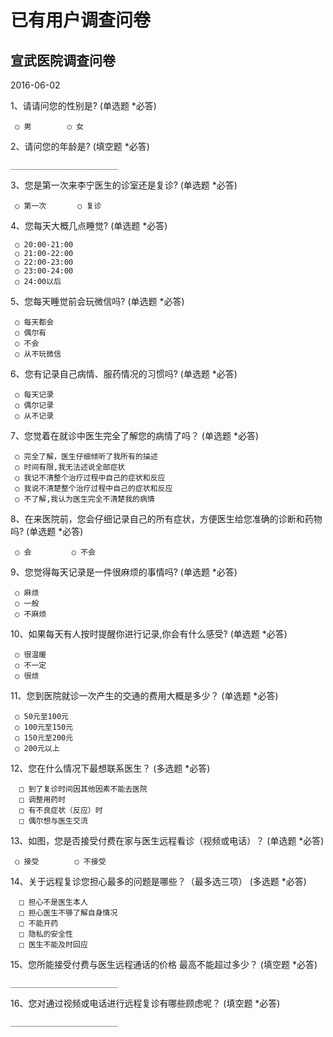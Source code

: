 # 已有用户调查问卷

## 宣武医院调查问卷

2016-06-02

1、请请问您的性别是? (单选题 *必答)

	 ○ 男        ○ 女 


2、请问您的年龄是? (填空题 *必答)

	________________________


3、您是第一次来李宁医生的诊室还是复诊? (单选题 *必答)

	 ○ 第一次       ○ 复诊 


4、您每天大概几点睡觉? (单选题 *必答)

	 ○ 20:00-21:00 
	 ○ 21:00-22:00 
	 ○ 22:00-23:00 
	 ○ 23:00-24:00 
	 ○ 24:00以后 


5、您每天睡觉前会玩微信吗? (单选题 *必答)

	 ○ 每天都会 
	 ○ 偶尔有 
	 ○ 不会 
	 ○ 从不玩微信 


6、您有记录自己病情、服药情况的习惯吗? (单选题 *必答)

	 ○ 每天记录 
	 ○ 偶尔记录 
	 ○ 从不记录 


7、您觉着在就诊中医生完全了解您的病情了吗？ (单选题 *必答)

	 ○ 完全了解，医生仔细倾听了我所有的描述 
	 ○ 时间有限,我无法述说全部症状 
	 ○ 我记不清整个治疗过程中自己的症状和反应 
	 ○ 我说不清楚整个治疗过程中自己的症状和反应 
	 ○ 不了解,我认为医生完全不清楚我的病情 


8、在来医院前，您会仔细记录自己的所有症状，方便医生给您准确的诊断和药物吗? (单选题 *必答)

	 ○ 会         ○ 不会 


9、您觉得每天记录是一件很麻烦的事情吗? (单选题 *必答)

	 ○ 麻烦 
	 ○ 一般 
	 ○ 不麻烦 


10、如果每天有人按时提醒你进行记录,你会有什么感受? (单选题 *必答)

	 ○ 很温暖 
	 ○ 不一定 
	 ○ 很烦 


11、您到医院就诊一次产生的交通的费用大概是多少？ (单选题 *必答)

	 ○ 50元至100元 
	 ○ 100元至150元 
	 ○ 150元至200元 
	 ○ 200元以上 


12、您在什么情况下最想联系医生？ (多选题 *必答)

	  □ 到了复诊时间因其他因素不能去医院 
	  □ 调整用药时 
	  □ 有不良症状（反应）时 
	  □ 偶尔想与医生交流 


13、如图，您是否接受付费在家与医生远程看诊（视频或电话）？ (单选题 *必答)

	 ○ 接受        ○ 不接受 


14、关于远程复诊您担心最多的问题是哪些？（最多选三项） (多选题 *必答)

	  □ 担心不是医生本人 
	  □ 担心医生不够了解自身情况 
	  □ 不能开药 
	  □ 隐私的安全性 
	  □ 医生不能及时回应 


15、您所能接受付费与医生远程通话的价格  最高不能超过多少？ (填空题 *必答)

	________________________

16、您对通过视频或电话进行远程复诊有哪些顾虑呢？ (填空题 *必答)

	________________________





